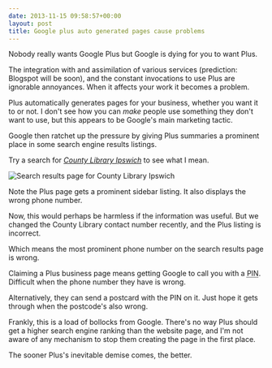 ```yaml
---
date: 2013-11-15 09:58:57+00:00
layout: post
title: Google plus auto generated pages cause problems
---
```


Nobody really wants Google Plus but Google is dying for you to want Plus.

The integration with and assimilation of various services (prediction: Blogspot will be soon), and the constant invocations to use Plus are ignorable annoyances. When it affects your work it becomes a problem.

Plus automatically generates pages for your business, whether you want it to or not. I don't see how you can *make* people use something they don't want to use, but this appears to be Google's main marketing tactic.

Google then ratchet up the pressure by giving Plus summaries a prominent place in some search engine results listings.

Try a search for *<a href="https://www.google.com/search?q=ipswich+county+library#q=county+library+ipswich">County Library Ipswich</a>* to see what I mean.

<img src="/uploads/search-county.png" alt="Search results page for County Library Ipswich">

<p class="figcaption">Note the Plus page gets a prominent sidebar listing. It also displays the wrong phone number.</p>

Now, this would perhaps be harmless if the information was useful. But we changed the County Library contact number recently, and the Plus listing is incorrect.

Which means the most prominent phone number on the search results page is wrong.

Claiming a Plus business page means getting Google to call you with a <abbr title="Personal Identification Number">PIN</abbr>. Difficult when the phone number they have is wrong.

Alternatively, they can send a postcard with the PIN on it. Just hope it gets through when the postcode's also wrong.

Frankly, this is a load of bollocks from Google. There's no way Plus should get a higher search engine ranking than the website page, and I'm not aware of any mechanism to stop them creating the page in the first place.

The sooner Plus's inevitable demise comes, the better.

